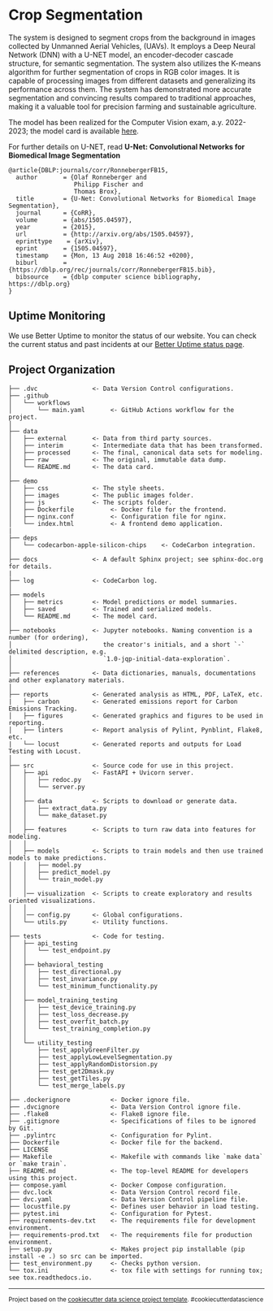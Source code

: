 Crop Segmentation
==============================

The system is designed to segment crops from the background in images collected by Unmanned Aerial Vehicles, (UAVs). It employs a Deep Neural Network (DNN) with a U-NET model, an encoder-decoder cascade structure, for semantic segmentation. The system also utilizes the K-means algorithm for further segmentation of crops in RGB color images. It is capable of processing images from different datasets and generalizing its performance across them. The system has demonstrated more accurate segmentation and convincing results compared to traditional approaches, making it a valuable tool for precision farming and sustainable agriculture.

The model has been realized for the Computer Vision exam, a.y. 2022-2023; the model card is available [here](https://github.com/se4ai2324-uniba/CropSegmentation/blob/main/models/README.md).

For further details on U-NET, read __U-Net: Convolutional Networks for Biomedical Image Segmentation__
```
@article{DBLP:journals/corr/RonnebergerFB15,
  author       = {Olaf Ronneberger and
                  Philipp Fischer and
                  Thomas Brox},
  title        = {U-Net: Convolutional Networks for Biomedical Image Segmentation},
  journal      = {CoRR},
  volume       = {abs/1505.04597},
  year         = {2015},
  url          = {http://arxiv.org/abs/1505.04597},
  eprinttype    = {arXiv},
  eprint       = {1505.04597},
  timestamp    = {Mon, 13 Aug 2018 16:46:52 +0200},
  biburl       = {https://dblp.org/rec/journals/corr/RonnebergerFB15.bib},
  bibsource    = {dblp computer science bibliography, https://dblp.org}
}
```

## Uptime Monitoring

We use Better Uptime to monitor the status of our website. You can check the current status and past incidents at our [Better Uptime status page](https://crop-segmentation.betteruptime.com/).


Project Organization
------------

    ├── .dvc               <- Data Version Control configurations.
    ├── .github
    │   └── workflows
    │       └── main.yaml       <- GitHub Actions workflow for the project.
    │
    ├── data
    │   ├── external       <- Data from third party sources.
    │   ├── interim        <- Intermediate data that has been transformed.
    │   ├── processed      <- The final, canonical data sets for modeling.
    │   ├── raw            <- The original, immutable data dump.
    │   └── README.md      <- The data card.
    │
    ├── demo
    │   ├── css            <- The style sheets.
    │   ├── images         <- The public images folder.
    │   ├── js             <- The scripts folder.
    │   ├── Dockerfile          <- Docker file for the frontend.
    │   ├── nginx.conf          <- Configuration file for nginx.
    │   └── index.html          <- A frontend demo application.
    |
    ├── deps
    │   └── codecarbon-apple-silicon-chips    <- CodeCarbon integration.
    │
    ├── docs               <- A default Sphinx project; see sphinx-doc.org for details.
    |
    ├── log                <- CodeCarbon log.
    │
    ├── models
    │   ├── metrics        <- Model predictions or model summaries.
    │   ├── saved          <- Trained and serialized models.
    │   └── README.md      <- The model card.
    │
    ├── notebooks          <- Jupyter notebooks. Naming convention is a number (for ordering),
    │                         the creator's initials, and a short `-` delimited description, e.g.
    │                         `1.0-jqp-initial-data-exploration`.
    │
    ├── references         <- Data dictionaries, manuals, documentations and other explanatory materials.
    │
    ├── reports            <- Generated analysis as HTML, PDF, LaTeX, etc.
    |   ├── carbon         <- Generated emissions report for Carbon Emissions Tracking.
    │   ├── figures        <- Generated graphics and figures to be used in reporting.
    │   ├── linters        <- Report analysis of Pylint, Pynblint, Flake8, etc.
    |   └── locust         <- Generated reports and outputs for Load Testing with Locust.
    │
    ├── src                <- Source code for use in this project.
    │   ├── api            <- FastAPI + Uvicorn server.
    │   │   ├── redoc.py
    │   │   └── server.py
    │   │
    │   ├── data           <- Scripts to download or generate data.
    │   │   ├── extract_data.py
    │   │   └── make_dataset.py
    │   │
    │   ├── features       <- Scripts to turn raw data into features for modeling.
    │   │
    │   ├── models         <- Scripts to train models and then use trained models to make predictions.
    │   │   ├── model.py
    │   │   ├── predict_model.py
    │   │   └── train_model.py
    │   │
    │   │── visualization  <- Scripts to create exploratory and results oriented visualizations.
    │   │
    │   │── config.py      <- Global configurations.
    │   └── utils.py       <- Utility functions.
    │
    ├── tests              <- Code for testing.
    │   ├── api_testing
    │   │   └── test_endpoint.py
    │   │
    │   ├── behavioral_testing
    │   │   ├── test_directional.py
    │   │   ├── test_invariance.py
    │   │   └── test_minimum_functionality.py
    │   │
    │   ├── model_training_testing
    │   │   ├── test_device_training.py
    │   │   ├── test_loss_decrease.py
    │   │   ├── test_overfit_batch.py
    │   │   └── test_training_completion.py
    │   │
    │   └── utility_testing
    │       ├── test_applyGreenFilter.py
    │       ├── test_applyLowLevelSegmentation.py
    │       ├── test_applyRandomDistorsion.py
    │       ├── test_get2Dmask.py
    │       ├── test_getTiles.py
    │       └── test_merge_labels.py
    │
    ├── .dockerignore           <- Docker ignore file.
    ├── .dvcignore              <- Data Version Control ignore file.
    ├── .flake8                 <- Flake8 ignore file.
    ├── .gitignore              <- Specifications of files to be ignored by Git.
    ├── .pylintrc               <- Configuration for Pylint.  
    ├── Dockerfile              <- Docker file for the backend.
    ├── LICENSE
    ├── Makefile                <- Makefile with commands like `make data` or `make train`.
    ├── README.md               <- The top-level README for developers using this project.
    ├── compose.yaml            <- Docker Compose configuration.
    ├── dvc.lock                <- Data Version Control record file.
    ├── dvc.yaml                <- Data Version Control pipeline file.
    ├── locustfile.py           <- Defines user behavior in load testing.
    ├── pytest.ini              <- Configuration for Pytest.
    ├── requirements-dev.txt    <- The requirements file for development environment.
    ├── requirements-prod.txt   <- The requirements file for production environment.
    ├── setup.py                <- Makes project pip installable (pip install -e .) so src can be imported.
    ├── test_environment.py     <- Checks python version.
    └── tox.ini                 <- tox file with settings for running tox; see tox.readthedocs.io.


--------

<p><small>Project based on the <a target="_blank" href="https://drivendata.github.io/cookiecutter-data-science/">cookiecutter data science project template</a>. #cookiecutterdatascience</small></p>


[https://crop-segmentation.betteruptime.com/]: https://crop-segmentation.betteruptime.com/